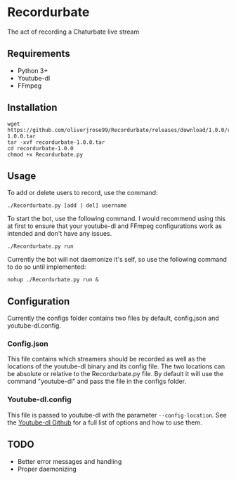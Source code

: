 # Recordurbate
The act of recording a Chaturbate live stream
## Requirements
* Python 3+
* Youtube-dl
* FFmpeg
## Installation
```commandline
wget https://github.com/oliverjrose99/Recordurbate/releases/download/1.0.0/recordurbate-1.0.0.tar
tar -xvf recordurbate-1.0.0.tar
cd recordurbate-1.0.0
chmod +x Recordurbate.py
```
## Usage
To add or delete users to record, use the command:
```
./Recordurbate.py [add | del] username
```
To start the bot, use the following command. I would recommend using this at first to ensure that your youtube-dl and FFmpeg configurations work as intended and don't have any issues.
```commandline
./Recordurbate.py run
```
Currently the bot will not daemonize it's self, so use the following command to do so until implemented:
```commandline
nohup ./Recordurbate.py run &
```
## Configuration
Currently the configs folder contains two files by default, config.json and youtube-dl.config.
###  Config.json
This file contains which streamers should be recorded as well as the locations of the youtube-dl binary and its config file. The two locations can be absolute or relative to the Recordurbate.py file. By default it will use the command "youtube-dl" and pass the file in the configs folder.
### Youtube-dl.config
This file is passed to youtube-dl with the parameter `--config-location`. See the [Youtube-dl Github](https://github.com/rg3/youtube-dl) for a full list of options and how to use them.
## TODO
* Better error messages and handling
* Proper daemonizing